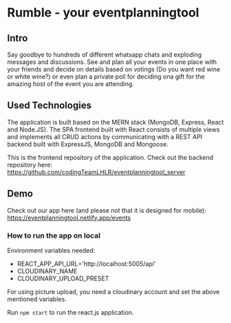 # Rumble - your eventplanningtool

## Intro

Say goodbye to hundreds of different whatsapp chats and exploding messages and discussions. See and plan all your events in one place with your friends and decide on details based on votings (Do you want red wine or white wine?) or even plan a private poll for deciding ona gift for the amazing host of the event you are attending. 

## Used Technologies 

The application is built based on the MERN stack (MongoDB, Express, React and Node.JS). The SPA frontend built with React consists of multiple views and implements all CRUD actions by communicating with a REST API backend built with ExpressJS, MongoDB and Mongoose.

This is the frontend repository of the application. Check out the backend repository here:
https://github.com/codingTeamLHLR/eventplanningtool_server

## Demo 

Check out our app here (and please not that it is designed for mobile): 
https://eventplanningtool.netlify.app/events

### How to run the app on local

Environment variables needed: 

- REACT_APP_API_URL='http://localhost:5005/api'
- CLOUDINARY_NAME
- CLOUDINARY_UPLOAD_PRESET

For using picture upload, you need a cloudinary account and set the above mentioned variables.

Run `npm start` to run the react.js application.
